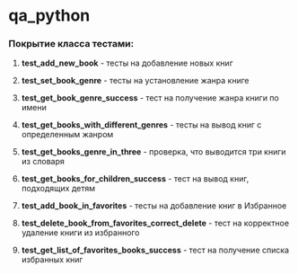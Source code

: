 # qa_python

### Покрытие класса тестами:  


1. **test_add_new_book** - тесты на добавление новых книг

2. **test_set_book_genre** - тесты на установление жанра книге

3. **test_get_book_genre_success** - тест на получение жанра книги по имени

4. **test_get_books_with_different_genres** - тесты на вывод книг с определенным жанром

5. **test_get_books_genre_in_three** - проверка, что выводится три книги из словаря

6. **test_get_books_for_children_success** - тест на вывод книг, подходящих детям

7. **test_add_book_in_favorites** - тесты на добавление книг в Избранное

8. **test_delete_book_from_favorites_correct_delete** - тест на корректное удаление книги из избранного

9. **test_get_list_of_favorites_books_success** - тест на получение списка избранных книг
